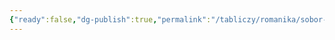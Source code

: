 ```yaml
---
{"ready":false,"dg-publish":true,"permalink":"/tabliczy/romanika/sobor-v-vormse/","dgPassFrontmatter":true}
---
```



